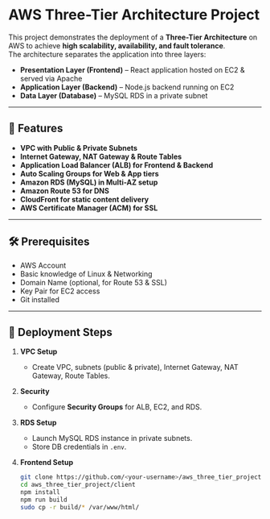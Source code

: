 # AWS Three-Tier Architecture Project

This project demonstrates the deployment of a **Three-Tier Architecture** on AWS to achieve **high scalability, availability, and fault tolerance**.  
The architecture separates the application into three layers:
- **Presentation Layer (Frontend)** – React application hosted on EC2 & served via Apache
- **Application Layer (Backend)** – Node.js backend running on EC2
- **Data Layer (Database)** – MySQL RDS in a private subnet

---

## 📌 Features
- **VPC with Public & Private Subnets**
- **Internet Gateway, NAT Gateway & Route Tables**
- **Application Load Balancer (ALB) for Frontend & Backend**
- **Auto Scaling Groups for Web & App tiers**
- **Amazon RDS (MySQL) in Multi-AZ setup**
- **Amazon Route 53 for DNS**
- **CloudFront for static content delivery**
- **AWS Certificate Manager (ACM) for SSL**

---

## 🛠️ Prerequisites
- AWS Account
- Basic knowledge of Linux & Networking
- Domain Name (optional, for Route 53 & SSL)
- Key Pair for EC2 access
- Git installed

---

## 🚀 Deployment Steps
1. **VPC Setup**
   - Create VPC, subnets (public & private), Internet Gateway, NAT Gateway, Route Tables.

2. **Security**
   - Configure **Security Groups** for ALB, EC2, and RDS.

3. **RDS Setup**
   - Launch MySQL RDS instance in private subnets.
   - Store DB credentials in `.env`.

4. **Frontend Setup**
   ```bash
   git clone https://github.com/<your-username>/aws_three_tier_project.git
   cd aws_three_tier_project/client
   npm install
   npm run build
   sudo cp -r build/* /var/www/html/
